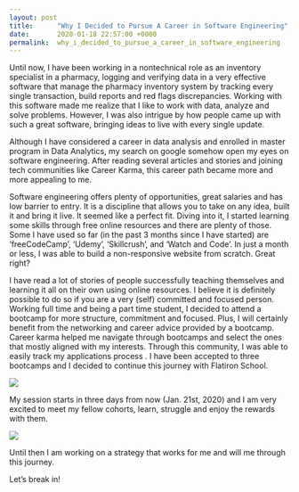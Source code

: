 ```yaml
---
layout: post
title:      "Why I Decided to Pursue A Career in Software Engineering"
date:       2020-01-18 22:57:00 +0000
permalink:  why_i_decided_to_pursue_a_career_in_software_engineering
---
```



Until now, I have been working in a nontechnical role as an inventory specialist in a pharmacy, logging and verifying data in a very effective software that manage the pharmacy inventory system by tracking every single transaction, build reports and red flags discrepancies. Working with this software made me realize that I like to work with data, analyze and solve problems. However, I was also intrigue by how people came up with such a great software, bringing ideas to live with every single update.

Although I have considered a career in data analysis and enrolled in master program in Data Analytics, my search on google somehow open my eyes on software engineering. After reading several articles and stories and joining tech communities like Career Karma, this career path became more and more appealing to me.

Software engineering offers plenty of opportunities, great salaries and has low barrier to entry. It is a discipline that allows you to take on any idea, built it and bring it live. It seemed like a perfect fit. Diving into it, I started learning some skills through free online resources and there are plenty of those. Some I have used so far (in the past 3 months since I have started) are ‘freeCodeCamp’, ‘Udemy’, ‘Skillcrush’, and ‘Watch and Code’. In just a month or less, I was able to build a non-responsive website from scratch. Great right?

 I have read a lot of stories of people successfully teaching themselves and learning it all on their own using online resources. I believe it is definitely possible to do so if you are a very (self) committed and focused person. Working full time and being a part time student, I decided to attend a bootcamp for more structure, commitment and focused. Plus, I will certainly benefit from the networking and career advice provided by a bootcamp. 
Career karma helped me navigate through bootcamps and select the ones that mostly aligned with my interests. Through this community, I was able to easily track my applications process . I have been accepted to three bootcamps and I decided to continue this journey with Flatiron School.

![](https://media3.giphy.com/media/kaeaX9qTd78enHxL9Y/giphy.gif)

My session starts in three days from now (Jan. 21st, 2020) and I am very excited to meet my fellow cohorts, learn, struggle and enjoy the rewards with them. 

![](https://media0.giphy.com/media/l3q2Ip7FrmPE33EiI/giphy.gif)

Until then I am working on a strategy that works for me and will me through this journey.

Let’s break in!

